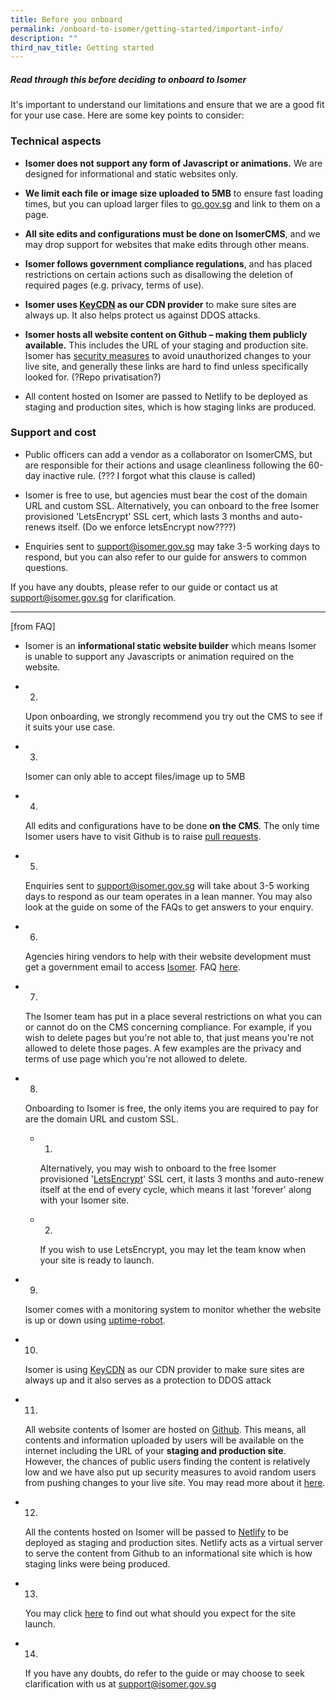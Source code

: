 ```yaml
---
title: Before you onboard
permalink: /onboard-to-isomer/getting-started/important-info/
description: ""
third_nav_title: Getting started
---
```

##### Read through this before deciding to onboard to Isomer
It's important to understand our limitations and ensure that we are a good fit for your use case. Here are some key points to consider:

### Technical aspects

- **Isomer does not support any form of Javascript or animations.** We are designed for informational and static websites only.
    
- **We limit each file or image size uploaded to 5MB** to ensure fast loading times, but you can upload larger files to [go.gov.sg](https://go.gov.sg/#/) and link to them on a page.
    
- **All site edits and configurations must be done on IsomerCMS**, and we may drop support for websites that make edits through other means.
    
- **Isomer follows government compliance regulations**, and has placed restrictions on certain actions such as disallowing the deletion of required pages (e.g. privacy, terms of use).
    
- **Isomer uses [KeyCDN](https://www.keycdn.com/about) as our CDN provider** to make sure sites are always up. It also helps protect us against DDOS attacks.
    
- **Isomer hosts all website content on Github – making them publicly available.** This includes the URL of your staging and production site. Isomer has [security measures](https://guide-cms.isomer.gov.sg/faq/security) to avoid unauthorized changes to your live site, and generally these links are hard to find unless specifically looked for. 
(?Repo privatisation?)
    
- All content hosted on Isomer are passed to Netlify to be deployed as staging and production sites, which is how staging links are produced.
    

### Support and cost

- Public officers can add a vendor as a collaborator on IsomerCMS, but are responsible for their actions and usage cleanliness following the 60-day inactive rule. (??? I forgot what this clause is called)
    
- Isomer is free to use, but agencies must bear the cost of the domain URL and custom SSL. Alternatively, you can onboard to the free Isomer provisioned 'LetsEncrypt' SSL cert, which lasts 3 months and auto-renews itself. (Do we enforce letsEncrypt now????)

- Enquiries sent to [support@isomer.gov.sg](mailto:support@isomer.gov.sg) may take 3-5 working days to respond, but you can also refer to our guide for answers to common questions.

If you have any doubts, please refer to our guide or contact us at [support@isomer.gov.sg](mailto:support@isomer.gov.sg) for clarification.


---

[from FAQ] 

*   Isomer is an **informational static website builder** which means Isomer is unable to support any Javascripts or animation required on the website.
    

*   2.
    
    Upon onboarding, we strongly recommend you try out the CMS to see if it suits your use case.
    

*   3.
    
    Isomer can only able to accept files/image up to 5MB
    

*   4.
    
    All edits and configurations have to be done **on the CMS**. The only time Isomer users have to visit Github is to raise [pull requests](https://guide.isomer.gov.sg/guide/publish-your-changes).
    

*   5.
    
    Enquiries sent to support@isomer.gov.sg will take about 3-5 working days to respond as our team operates in a lean manner. You may also look at the guide on some of the FAQs to get answers to your enquiry.
    

*   6.
    
    Agencies hiring vendors to help with their website development must get a government email to access [Isomer](/isomer-announcements). FAQ [here](/faq/vendor-management).
    

*   7.
    
    The Isomer team has put in a place several restrictions on what you can or cannot do on the CMS concerning compliance. For example, if you wish to delete pages but you're not able to, that just means you're not allowed to delete those pages. A few examples are the privacy and terms of use page which you're not allowed to delete.
    

*   8.
    
    Onboarding to Isomer is free, the only items you are required to pay for are the domain URL and custom SSL.
    
    *   1.
        
        Alternatively, you may wish to onboard to the free Isomer provisioned '[LetsEncrypt](https://letsencrypt.org/about/)' SSL cert, it lasts 3 months and auto-renew itself at the end of every cycle, which means it last 'forever' along with your Isomer site.
        
    
    *   2.
        
        If you wish to use LetsEncrypt, you may let the team know when your site is ready to launch.
        
    

*   9.
    
    Isomer comes with a monitoring system to monitor whether the website is up or down using [uptime-robot](https://uptimerobot.com/).
    

*   10.
    
    Isomer is using [KeyCDN](https://www.keycdn.com/about) as our CDN provider to make sure sites are always up and it also serves as a protection to DDOS attack
    

*   11.
    
    All website contents of Isomer are hosted on [Github](https://github.com/about). This means, all contents and information uploaded by users will be available on the internet including the URL of your **staging and production site**. However, the chances of public users finding the content is relatively low and we have also put up security measures to avoid random users from pushing changes to your live site. You may read more about it [here](https://guide-cms.isomer.gov.sg/faq/security).‌
    

*   12.
    
    All the contents hosted on Isomer will be passed to [Netlify](https://www.netlify.com/) to be deployed as staging and production sites. Netlify acts as a virtual server to serve the content from Github to an informational site which is how staging links were being produced.
    

*   13.
    
    You may click [here](/publish-changes-and-site-launch/new-site-launch/what-to-expect-for-site-launch) to find out what should you expect for the site launch.
    

*   14.
    
    If you have any doubts, do refer to the guide or may choose to seek clarification with us at [support@isomer.gov.sg](mailto:%20support@isomer.gov.sg)